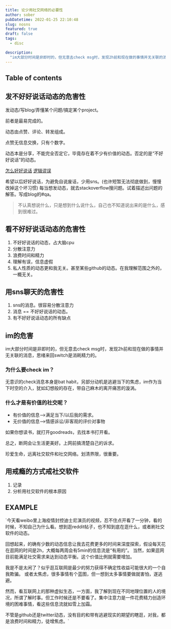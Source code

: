 ```yaml
---
title: 论少用社交网络的必要性
author: sober
pubDatetime: 2022-01-25 22:10:48
slug: nosns
featured: true
draft: false
tags:
  - disc

description:
  "im大部分时间是非即时的，但无意去check msg时，发现2h前和现在做的事情并无关联的消息，思绪来回switch是消耗精力的。"
---
```



## Table of contents
## 发**不好好说话动态**的危害性
发动态/写blog/弄懂某个问题/搞定某个project。

前者是最易完成的。

动态由点赞、评论、转发组成。

点赞无信息交换，只有个数字。

动态本是分享，不能完全否定它，毕竟存在着不少有价值的动态。否定的是“不好好说话”的动态。

[怎么好好说话](https://www.zhihu.com/question/19864656/answer/14137629)
[逻辑谬误](https://www.douban.com/note/750613323/?_i=4904570Vck065M)

希望以后好好说话，为避免自说废话，少用sns。(也许短暂无法彻底做到，慢慢改掉这个坏习惯)
每当想发动态，就去stackoverflow搜问题。试着描述出问题的解答。写成blog的#qa。

> 不认真想说什么，只是想到什么说什么，自己也不知道说出来的是什么，感到很难过。

## 看**不好好说话**动态的危害性
1. 不好好说话的动态，占大脑cpu
2. 分散注意力
3. 浪费时间和精力
4. 理解有误，信息虚假
5. 私人性质的动态更和我无关。甚至某些github的动态。在我理解范围之外的，一概无关。

## 用sns聊天的危害性
1. sns的消息。很容易分散注意力
2. 消息 == 不好好说话的动态。
3. 有不好好说话动态的所有缺点

## im的危害

im大部分时间是非即时的，但无意去check msg时，发现2h前和现在做的事情并无关联的消息，思绪来回switch是消耗精力的。

### 为什么要check im？

无意识的check消息本身是bat habit，另部分动机是逃避当下的焦虑，im作为当下时空的介入，犹如幻想般的存在，带自己麻木的离开痛苦的漩涡。

### 什么才是有价值的社交呢？

- 有价值的信息-->满足当下/以后我的需求。
- 无价值的信息-->情感诉讼/非客观的评价对事物

如果你想读书，就打开goodreads，去找本书打开看。

总之，断网会让生活更美好。上网前搞清楚自己的诉求。

珍爱生命，远离社交软件和社交网络。划清界限，很重要。

## 用戒瘾的方式戒社交软件
1. 记录
2. 分析用社交软件的根本原因

## EXAMPLE
`今天看weibo里上海疫情封控迪士尼演员的视频，忍不住点开看了一分钟，看的时候，不知自己为什么看。想到逛reddit帖子，也不知到底在逛什么，或者刷社交软件的动态。

回想起来，的确有少数的动态信息让我去花费更多的时间来深度探索，假设每天花在逛网的时间是2h，大概每两周会有5min的信息流是“有用的”。
当然，如果逛网目前能满足社交需求来达到动态平衡。这个价值比例就需要增加。

我是不是太闲了？似乎逛互联网是最少的努力获得不确定性收益可能很大的一个自我欺骗。
或者太焦虑，很多事情有个蓝图，但一想到太多事情要做就害怕，遂逃避。

然而，看互联网上的那种虚拟生态，一方面，我了解到现在不同地理位置的人的境况，所谓了解时事。但工作时候还是不要看了。集中注意力是一件花费精力创造环境的困难事情，看这些信息流就如雪上加霜。

不管是github还是twitter动态，没有目的和带有逃避现实的期望的瞎逛，对我，都是浪费时间和精力，徒增焦虑。`
